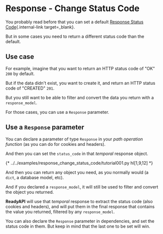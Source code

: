 # Response - Change Status Code

You probably read before that you can set a default [Response Status Code](../tutorial/response-status-code.md){.internal-link target=_blank}.

But in some cases you need to return a different status code than the default.

## Use case

For example, imagine that you want to return an HTTP status code of "OK" `200` by default.

But if the data didn't exist, you want to create it, and return an HTTP status code of "CREATED" `201`.

But you still want to be able to filter and convert the data you return with a `response_model`.

For those cases, you can use a `Response` parameter.

## Use a `Response` parameter

You can declare a parameter of type `Response` in your *path operation function* (as you can do for cookies and headers).

And then you can set the `status_code` in that *temporal* response object.

{* ../../examples/response_change_status_code/tutorial001.py hl[1,9,12] *}

And then you can return any object you need, as you normally would (a `dict`, a database model, etc).

And if you declared a `response_model`, it will still be used to filter and convert the object you returned.

**ReadyAPI** will use that *temporal* response to extract the status code (also cookies and headers), and will put them in the final response that contains the value you returned, filtered by any `response_model`.

You can also declare the `Response` parameter in dependencies, and set the status code in them. But keep in mind that the last one to be set will win.
